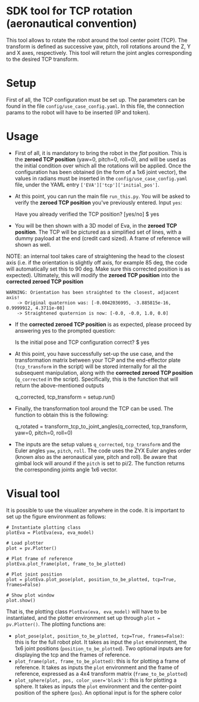 # SDK tool for TCP rotation (aeronautical convention) 
This tool allows to rotate the robot around the tool center point (TCP). The transform is 
defined as successive yaw, pitch, roll rotations around the Z, Y and X axes, respectively.
This tool will return the joint angles corresponding to the desired TCP transform.

# Setup
First of all, the TCP configuration must be set up. 
The parameters can be found in the file `config/use_case_config.yaml`.
In this file, the connection params to the robot will have to be inserted (IP and token).

# Usage

* First of all, it is mandatory to bring the robot in the *flat* position. This is the 
**zeroed TCP position** (yaw=0, pitch=0, roll=0), and will be used as the initial
condition over which all the rotations will be applied. Once the configuration has been 
obtained (in the form of a 1x6 joint vector), the values in radians must be inserted in the
`config/use_case_config.yaml` file, under the YAML entry `['EVA']['tcp']['initial_pos']`.

* At this point, you can run the main file `run_this.py`. You will be asked to verify the 
**zeroed TCP position** you've previously entered. Input `yes`:

 
    Have you already verified the TCP position? [yes/no]
    $ yes

* You will be then shown with a 3D model of Eva, in the **zeroed TCP position**. The TCP will be
pictured as a simplified set of lines, with a dummy payload at the end (credit card sized). A frame
of reference will shown as well. 

NOTE: an internal tool takes care of straightening the head to 
the closest axis (i.e. if the orientation is slightly off axis, for example 85 deg, the code will
automatically set this to 90 deg. Make sure this corrected position is as expected). Ultimately, 
this will modify the **zeroed TCP position** into the **corrected zeroed TCP position**


    WARNING: Orientation has been straighted to the closest, adjacent axis!
        -> Original quaternion was: [-0.0042036995, -3.885815e-16, 0.9999912, 4.3711e-08] 
        -> Straightened quaternion is now: [-0.0, -0.0, 1.0, 0.0] 


* If the **corrected zeroed TCP position** is as expected, please proceed by answering yes to the prompted
question:


    Is the initial pose and TCP configuration correct?
    $ yes
    
* At this point, you have successfully set-up the use case, and the transformation matrix between your TCP
and the end-effector plate (`tcp_transform` in the script) will be stored internally for all the subsequent
manipulation, along with the **corrected zeroed TCP position** (`q_corrected` in the script). Specifically, this is the function
that will return the above-mentioned outputs


    q_corrected, tcp_transform = setup.run()
    
* Finally, the transformation tool around the TCP can be used. The function to obtain this is the following:


    q_rotated = transform_tcp_to_joint_angles(q_corrected, tcp_transform, yaw=0, pitch=0, roll=0)

* The inputs are the setup values `q_corrected`, `tcp_transform` and the Euler angles `yaw`,
`pitch`, `roll`. The code uses the ZYX Euler angles order (known also as the aeronautical yaw, pitch and roll).
Be aware that gimbal lock will around if the `pitch` is set to pi/2. The function returns the corresponding
joints angle 1x6 vector.  


# Visual tool

It is possible to use the visualizer anywhere in the code. It is important to set up the figure environment 
as follows:


    # Instantiate plotting class
    plotEva = PlotEva(eva, eva_model)
    
    # Load plotter
    plot = pv.Plotter()
    
    # Plot frame of reference
    plotEva.plot_frame(plot, frame_to_be_plotted)
   
    # Plot joint position
    plot = plotEva.plot_pose(plot, position_to_be_plotted, tcp=True, frames=False)
    
    # Show plot window
    plot.show()

That is, the plotting class `PlotEva(eva, eva_model)` will have to be instantiated, and the plotter environment 
set up through `plot = pv.Plotter()`. The plotting functions are:

* `plot_pose(plot, position_to_be_plotted, tcp=True, frames=False)`: this is for the full robot
plot. It takes as input the `plot` environment, the 1x6 joint positions (`position_to_be_plotted`). Two optional
inputs are for displaying the tcp and the frames of reference. 
* `plot_frame(plot, frame_to_be_plotted)`: this is for plotting a frame of reference. It takes as inputs 
 the `plot` environment and the frame of reference, expressed as a 4x4 
 transform matrix (`frame_to_be_plotted`)
 * `plot_sphere(plot, pos, color_user='black')`: this is for plotting a sphere. It takes as inputs 
 the `plot` environment and the center-point position of the sphere (`pos`). An optional
input is for the sphere color 